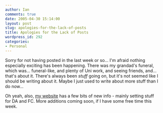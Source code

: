 ```yaml
---
author: Ian
comments: true
date: 2005-04-30 15:14:00
layout: post
slug: apologies-for-the-lack-of-posts
title: Apologies for the Lack of Posts
wordpress_id: 292
categories:
- Personal
---
```


Sorry for not having posted in the last week or so...  I'm afraid nothing especially exciting has been happening.  There was my grandad's funeral, which was... funeral-like, and plenty of Uni work, and seeing friends, and... that's about it.  There's always been *stuff* going on, but it's not seemed like I should be writing about it.  Maybe I just used to write about more stuff than I do now...  

Oh yeah, also, <a href="http://www.marmablue.co.uk">my website</a> has a few bits of new info - mainly setting stuff for DA and FC.  More additions coming soon, if I have some free time this week.
